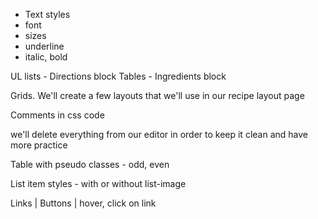 - Text styles
- font
- sizes
- underline
- italic, bold

UL lists - Directions block
Tables - Ingredients block

Grids. We'll create a few layouts that we'll use in our recipe layout page

Comments in css code

we'll delete everything from our editor in order to keep it clean and have more practice

Table with pseudo classes - odd, even

List item styles - with or without list-image

Links | Buttons | hover, click on link
